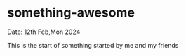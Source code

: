 # something-awesome
Date: 12th Feb,Mon 2024
<br>
<p>This is the start of something started by me and my friends</p>
<br>

